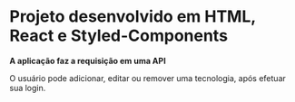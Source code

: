 # Projeto desenvolvido em HTML, React e Styled-Components

**A aplicação faz a requisição em uma API**

O usuário pode adicionar, editar ou remover uma tecnologia, após efetuar sua login.